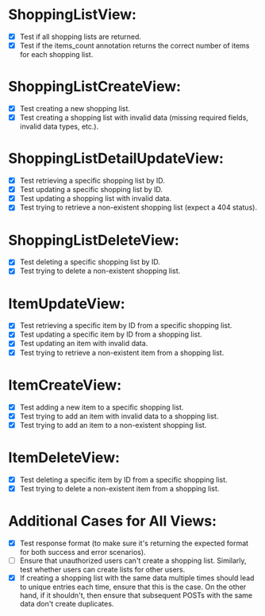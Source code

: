 # ShoppingListView:

- [x] Test if all shopping lists are returned.
- [x] Test if the items_count annotation returns the correct number of items for each shopping list.

# ShoppingListCreateView:

- [x] Test creating a new shopping list.
- [x] Test creating a shopping list with invalid data (missing required fields, invalid data types, etc.).

# ShoppingListDetailUpdateView:

- [x] Test retrieving a specific shopping list by ID.
- [x] Test updating a specific shopping list by ID.
- [x] Test updating a shopping list with invalid data.
- [x] Test trying to retrieve a non-existent shopping list (expect a 404 status).

# ShoppingListDeleteView:

- [x] Test deleting a specific shopping list by ID.
- [x] Test trying to delete a non-existent shopping list.

# ItemUpdateView:

- [x] Test retrieving a specific item by ID from a specific shopping list.
- [x] Test updating a specific item by ID from a shopping list.
- [x] Test updating an item with invalid data.
- [x] Test trying to retrieve a non-existent item from a shopping list.

# ItemCreateView:

- [x] Test adding a new item to a specific shopping list.
- [x] Test trying to add an item with invalid data to a shopping list.
- [x] Test trying to add an item to a non-existent shopping list.

# ItemDeleteView:

- [x] Test deleting a specific item by ID from a specific shopping list.
- [x] Test trying to delete a non-existent item from a shopping list.

# Additional Cases for All Views:

- [x] Test response format (to make sure it's returning the expected format for both success and error scenarios).
- [ ] Ensure that unauthorized users can't create a shopping list. Similarly, test whether users can create lists for other users.
- [x] If creating a shopping list with the same data multiple times should lead to unique entries each time, ensure that this is the case. On the other hand, if it shouldn't, then ensure that subsequent POSTs with the same data don't create duplicates.
